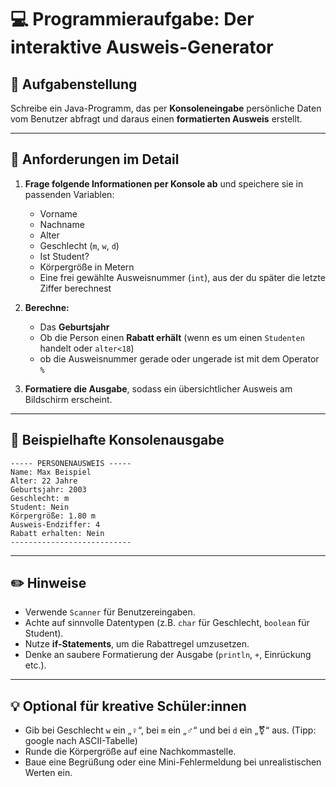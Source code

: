 # 💻 Programmieraufgabe: Der interaktive Ausweis-Generator

## 📝 Aufgabenstellung

Schreibe ein Java-Programm, das per **Konsoleneingabe** persönliche Daten vom Benutzer abfragt und daraus einen **formatierten Ausweis** erstellt.

---

## 🎯 Anforderungen im Detail

1. **Frage folgende Informationen per Konsole ab** und speichere sie in passenden Variablen:
    - Vorname 
    - Nachname 
    - Alter 
    - Geschlecht (`m`, `w`, `d`)
    - Ist Student?
    - Körpergröße in Metern
    - Eine frei gewählte Ausweisnummer (`int`), aus der du später die letzte Ziffer berechnest

2. **Berechne:**
    - Das **Geburtsjahr**
    - Ob die Person einen **Rabatt erhält** (wenn es um einen `Studenten` handelt oder `alter<18`)
    - ob die Ausweisnummer gerade oder ungerade ist mit dem Operator `%`

3. **Formatiere die Ausgabe**, sodass ein übersichtlicher Ausweis am Bildschirm erscheint.

---

## 📌 Beispielhafte Konsolenausgabe

```
----- PERSONENAUSWEIS -----
Name: Max Beispiel
Alter: 22 Jahre
Geburtsjahr: 2003
Geschlecht: m
Student: Nein
Körpergröße: 1.80 m
Ausweis-Endziffer: 4
Rabatt erhalten: Nein
---------------------------
```

---

## ✏️ Hinweise

- Verwende `Scanner` für Benutzereingaben.
- Achte auf sinnvolle Datentypen (z.B. `char` für Geschlecht, `boolean` für Student).
- Nutze **if-Statements**, um die Rabattregel umzusetzen.
- Denke an saubere Formatierung der Ausgabe (`println`, `+`, Einrückung etc.).

---

## 💡 Optional für kreative Schüler:innen

- Gib bei Geschlecht `w` ein „♀“, bei `m` ein „♂“ und bei `d` ein „⚧“ aus. (Tipp: google nach ASCII-Tabelle)
- Runde die Körpergröße auf eine Nachkommastelle.
- Baue eine Begrüßung oder eine Mini-Fehlermeldung bei unrealistischen Werten ein.
